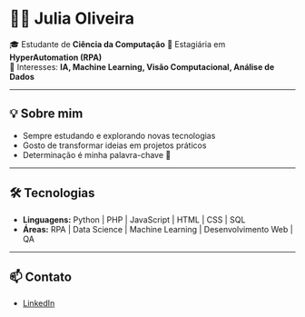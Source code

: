 # 👩‍💻 Julia Oliveira  

🎓 Estudante de **Ciência da Computação** 
💼 Estagiária em **HyperAutomation (RPA)**  
🔎 Interesses: **IA, Machine Learning, Visão Computacional, Análise de Dados**  

---

## 💡 Sobre mim  
- Sempre estudando e explorando novas tecnologias  
- Gosto de transformar ideias em projetos práticos  
- Determinação é minha palavra-chave 🚀  

---

## 🛠️ Tecnologias
- **Linguagens:** Python | PHP | JavaScript | HTML | CSS | SQL  
- **Áreas:** RPA | Data Science | Machine Learning | Desenvolvimento Web | QA

---

## 📫 Contato  
- [LinkedIn]([https://www.linkedin.com/in/seu-perfil](https://www.linkedin.com/in/julia-de-oliveira-dias-3ab597254/))  

